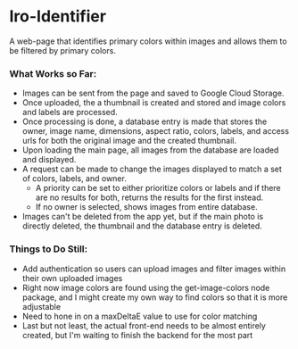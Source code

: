 # Iro-Identifier
A web-page that identifies primary colors within images and allows them to be filtered by primary colors.

### What Works so Far:
* Images can be sent from the page and saved to Google Cloud Storage.
* Once uploaded, the a thumbnail is created and stored and image colors and labels are processed.
* Once processing is done, a database entry is made that stores the owner, image name, dimensions, aspect ratio, colors, labels, and access urls for both the original image and the created thumbnail.
* Upon loading the main page, all images from the database are loaded and displayed.
* A request can be made to change the images displayed to match a set of colors, labels, and owner.
  * A priority can be set to either prioritize colors or labels and if there are no results for both, returns the results for the first instead.
  * If no owner is selected, shows images from entire database.
* Images can't be deleted from the app yet, but if the main photo is directly deleted, the thumbnail and the database entry is deleted.

### Things to Do Still:
* Add authentication so users can upload images and filter images within their own uploaded images
* Right now image colors are found using the get-image-colors node package, and I might create my own way to find colors so that it is more adjustable
* Need to hone in on a maxDeltaE value to use for color matching
* Last but not least, the actual front-end needs to be almost entirely created, but I'm waiting to finish the backend for the most part